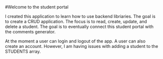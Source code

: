 #Welcome to the student portal

I created this application to learn how to use backend libriaries. The goal is to create a CRUD application. The focus is to read, create, update, and delete a student. 
The goal is to eventually connect this student portal with the comments generator. 

At the moment a user can login and logout of the app. A user can also create an account. However, I am having issues with adding a student to the STUDENTS array.
